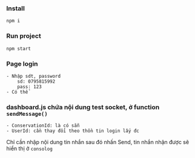 ### Install

`npm i`

### Run project

`npm start`

### Page login

    - Nhập sdt, password
        sd: 0795815992
        pass: 123
    - Có thể

### dashboard.js chứa nội dung test socket, ở function `sendMessage()`

    - ConservationId: là có sẵn
    - UserId: cần thay đổi theo thồn tin login lấy đc

Chỉ cần nhập nội dung tin nhắn sau đó nhấn Send, tin nhắn nhận được sẽ hiển thị ở `consolog`
